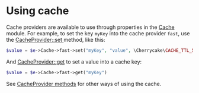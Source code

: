 # Using cache

Cache providers are available to use through properties in the [Cache](../../reference/core-modules/cache/) module. For example, to set the key `myKey` into the cache provider `fast`, use the [CacheProvider::set ](../../reference/core-classes/cacheprovider/cacheprovider-methods.md#set)method, like this:

```php
$value = $e->Cache->fast->set("myKey", "value", \Cherrycake\CACHE_TTL_5_MINUTES);
```

And [CacheProvider::get](../../reference/core-classes/cacheprovider/cacheprovider-methods.md#get) to set a value into a cache key:

```php
$value = $e->Cache->fast->get("myKey")
```

See [CacheProvider methods](../../reference/core-classes/cacheprovider/cacheprovider-methods.md) for other ways of using the cache.

